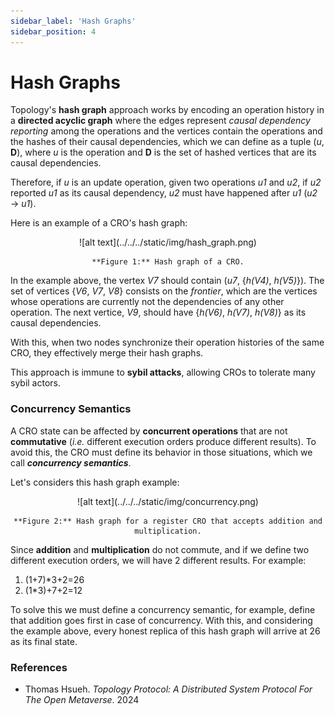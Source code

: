 ```yaml
---
sidebar_label: 'Hash Graphs'
sidebar_position: 4
---
```


# Hash Graphs

Topology's **hash graph** approach works by encoding an operation history in a **directed acyclic graph** where the edges represent *causal dependency reporting* among the operations and the vertices contain the operations and the hashes of their causal dependencies, which we can define as a tuple (*u*, **D**), where *u* is the operation and **D** is the set of hashed vertices that are its causal dependencies.

Therefore, if *u* is an update operation, given two operations *u1* and *u2*, if *u2* reported *u1* as its causal dependency, *u2* must have happened after *u1* (*u2* &rarr; *u1*).

Here is an example of a CRO's hash graph:

<div align="center">
    ![alt text](../../../static/img/hash_graph.png)

    **Figure 1:** Hash graph of a CRO.
</div>


In the example above, the vertex *V7* should contain (*u7*, \{*h(V4)*, *h(V5)*}). The set of vertices \{*V6*, *V7*, *V8*} consists on the *frontier*, which are the vertices whose operations are currently not the dependencies of any other operation. The next vertice, *V9*, should have \{*h(V6)*, *h(V7)*, *h(V8)*} as its causal dependencies.

With this, when two nodes synchronize their operation histories of the same CRO, they effectively merge their hash graphs.

This approach is immune to **sybil attacks**, allowing CROs to tolerate many sybil actors.

### Concurrency Semantics

A CRO state can be affected by **concurrent operations** that are not **commutative** (*i.e.* different execution orders produce different results). To avoid this, the CRO must define its behavior in those situations, which we call ***concurrency semantics***.

Let's considers this hash graph example:

<div align="center">
    ![alt text](../../../static/img/concurrency.png)

    **Figure 2:** Hash graph for a register CRO that accepts addition and multiplication.
</div>

Since **addition** and **multiplication** do not commute, and if we define two different execution orders, we will have 2 different results. For example:

1. (1+7)*3+2=26
2. (1*3)+7+2=12

To solve this we must define a concurrency semantic, for example, define that addition goes first in case of concurrency. With this, and considering the example above, every honest replica of this hash graph will arrive at 26 as its final state.

### References

- Thomas Hsueh. *Topology Protocol: A Distributed System Protocol
For The Open Metaverse*. 2024 